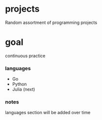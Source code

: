 # projects

Random assortment of programming projects

# goal

continuous practice

### languages

* Go
* Python
* Julia (next)

### notes

languages section will be added over time
